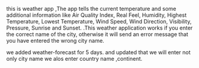  this is weather app ,The app tells the current temperature and some additional information like Air Quality Index, Real Feel, Humidity, Highest Temperature, Lowest Temperature, Wind Speed, Wind Direction, Visibility, Pressure, Sunrise and Sunset. .This weather application works  if you enter the correct name of the city, otherwise it will send an error message that you have entered the wrong city name.



we added weather-forecast for 5 days. and updated that we will enter not only city name we alos enter country name ,continent.